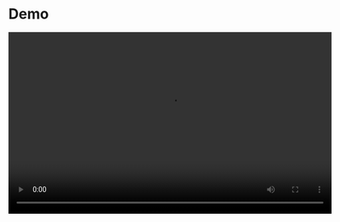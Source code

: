 # Demo

<video width="640" height="360" controls>
    <source src="/videos/Demo_Summarise_Generate_Report_PDF.mp4" type="video/mp4">
</video>
